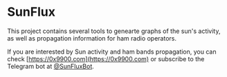
# SunFlux

This project contains several tools to genearte graphs of the sun's activity, as well as propagation
information for ham radio operators.

If you are interested by Sun activity and ham bands propagation, you can check [https://0x9900.com](https://0x9900.com)
or subscribe to the Telegram bot at [@SunFluxBot](http://t.me/SunFluxBot).

